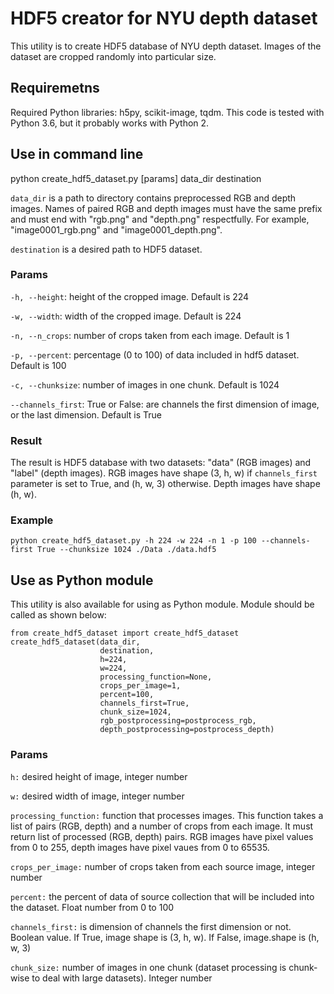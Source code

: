 # HDF5 creator for NYU depth dataset

This utility is to create HDF5 database of NYU depth dataset. Images of the dataset are cropped randomly into particular size.

## Requiremetns

Required Python libraries: h5py, scikit-image, tqdm.
This code is tested with Python 3.6, but it probably works with Python 2.
    
## Use in command line

python create_hdf5_dataset.py \[params\] data_dir destination

`data_dir` is a path to directory contains preprocessed RGB and depth images.
Names of paired RGB and depth images must have the same prefix and must end with "rgb.png" and "depth.png" respectfully. For example, "image0001_rgb.png" and "image0001_depth.png".

`destination` is a desired path to HDF5 dataset.

### Params

`-h, --height`: height of the cropped image. Default is 224

`-w, --width`: width of the cropped image. Default is 224

`-n, --n_crops`: number of crops taken from each image. Default is 1

`-p, --percent`: percentage (0 to 100) of data included in hdf5 dataset. Default is 100

`-c, --chunksize`: number of images in one chunk. Default is 1024

`--channels_first`: True or False: are channels the first dimension of image, or the last dimension. Default is True

### Result

The result is HDF5 database with two datasets: "data" (RGB images) and "label" (depth images). RGB images have shape (3, h, w) if `channels_first` parameter is set to True, and (h, w, 3) otherwise. Depth images have shape (h, w).

### Example

`python create_hdf5_dataset.py -h 224 -w 224 -n 1 -p 100 --channels-first True --chunksize 1024 ./Data ./data.hdf5`

## Use as Python module

This utility is also available for using as Python module. Module should be called as shown below:

```
from create_hdf5_dataset import create_hdf5_dataset
create_hdf5_dataset(data_dir,
                    destination,
                    h=224,
                    w=224,
                    processing_function=None,
                    crops_per_image=1,
                    percent=100,
                    channels_first=True,
                    chunk_size=1024,
                    rgb_postprocessing=postprocess_rgb,
                    depth_postprocessing=postprocess_depth)
```

### Params

`h:` desired height of image, integer number

`w:` desired width of image, integer number

`processing_function:` function that processes images. This function takes a list of pairs (RGB, depth) and a number of crops from each image. It must return list of processed (RGB, depth) pairs. RGB images have pixel values from 0 to 255, depth images have pixel vaues from 0 to 65535.

`crops_per_image:` number of crops taken from each source image, integer number

`percent:` the percent of data of source collection that will be included into the dataset. Float number from 0 to 100

`channels_first:` is dimension of channels the first dimension or not. Boolean value. If True, image shape is (3, h, w). If False, image.shape is (h, w, 3)

`chunk_size:` number of images in one chunk (dataset processing is chunk-wise to deal with large datasets). Integer number